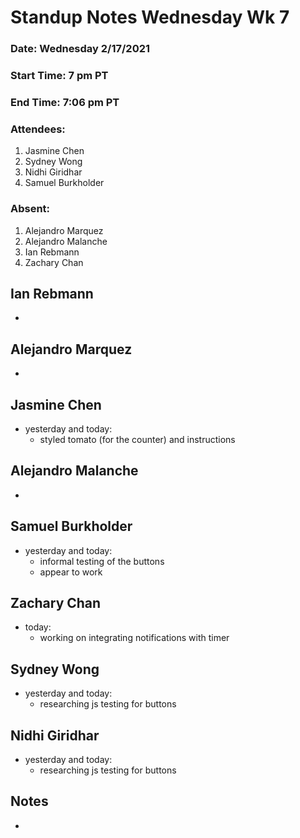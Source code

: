 # Standup Notes Wednesday Wk 7

### Date: Wednesday 2/17/2021
### Start Time: 7 pm PT
### End Time: 7:06 pm PT
### Attendees:
1. Jasmine Chen
2. Sydney Wong
3. Nidhi Giridhar
4. Samuel Burkholder

### Absent:
1. Alejandro Marquez
2. Alejandro Malanche
3. Ian Rebmann
4. Zachary Chan

## Ian Rebmann
- 

## Alejandro Marquez
- 

## Jasmine Chen
- yesterday and today:  
  - styled tomato (for the counter) and instructions

## Alejandro Malanche
- 

## Samuel Burkholder
- yesterday and today:  
  - informal testing of the buttons
  - appear to work

## Zachary Chan
- today:  
  - working on integrating notifications with timer

## Sydney Wong
- yesterday and today:  
  - researching js testing for buttons

## Nidhi Giridhar
- yesterday and today:  
  - researching js testing for buttons

## Notes
- 